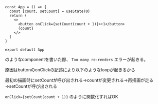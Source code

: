 ```
const App = () => {
  const [count, setCount] = useState(0)
  return (
    <>
      <button onClick={setCount(count + 1)}>+1</button>
      {count}
    </>
  )
}

export default App
```

のようなcomponentを書いた際、 `Too many re-renders` エラーが起きる。

原因はbuttonのonClickの記述により以下のようなloopが起きるから

最初の描画時にsetCountが呼び出される→countが変更される→再描画が走る→setCountが呼び出される

`onClick={setCount(count + 1)}` のように関数化すればOK
